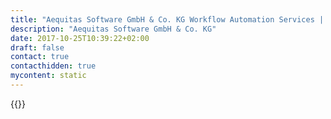 ```yaml
---
title: "Aequitas Software GmbH & Co. KG Workflow Automation Services | Camunda BPM"
description: "Aequitas Software GmbH & Co. KG"
date: 2017-10-25T10:39:22+02:00
draft: false
contact: true
contacthidden: true
mycontent: static
---
```

{{<partner-single
company="Aequitas Software GmbH & Co. KG"
type="si"
website="http://www.aequitas-software.de"
countrycode="de"
city="Hamburg"
description=""
siregion="emea"
level="basic"
logo="//images.ctfassets.net/vpidbgnakfvf/4bYepUfxpYK0QM2q24GqWg/53e83a04d4f88a3a0119392a356f10ee/logo.png">}}